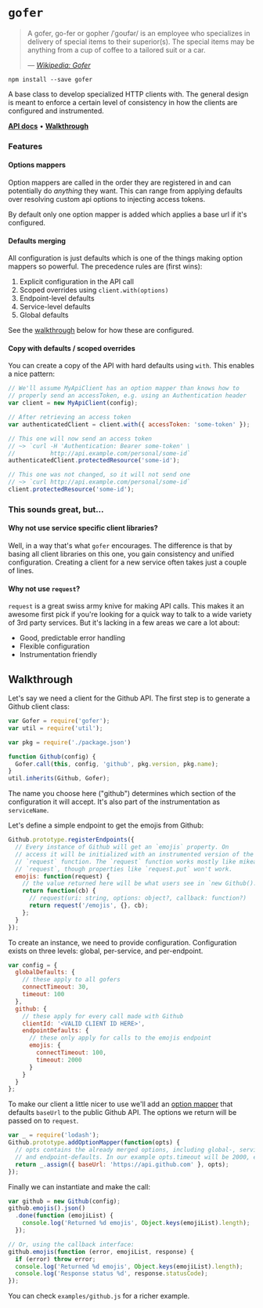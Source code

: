 # `gofer`

> A gofer, go-fer or gopher /ˈɡoʊfər/ is an employee who specializes in delivery of special items to their superior(s).
> The special items may be anything from a cup of coffee to a tailored suit or a car.
> 
> — <cite>[Wikipedia: Gofer](https://en.wikipedia.org/wiki/Gofer)</cite>

```
npm install --save gofer
```

A base class to develop specialized HTTP clients with.
The general design is meant to enforce a certain level of consistency in how the clients are configured and instrumented.

**[API docs](/API.md)** •
**[Walkthrough](#walkthrough)**

### Features

#### Options mappers

Option mappers are called in the order they are
registered in and can potentially do *anything* they want.
This can range from applying defaults over resolving custom api options to injecting access tokens.

By default only one option mapper is added which applies a base url if it's
configured.


#### Defaults merging

All configuration is just defaults which is one of the things making option mappers so powerful.
The precedence rules are (first wins):

1. Explicit configuration in the API call
2. Scoped overrides using `client.with(options)`
3. Endpoint-level defaults
4. Service-level defaults
5. Global defaults

See the [walkthrough](#walkthrough) below for how these are configured.


#### Copy with defaults / scoped overrides

You can create a copy of the API with hard defaults using `with`.
This enables a nice pattern:

```js
// We'll assume MyApiClient has an option mapper than knows how to
// properly send an accessToken, e.g. using an Authentication header
var client = new MyApiClient(config);

// After retrieving an access token
var authenticatedClient = client.with({ accessToken: 'some-token' });

// This one will now send an access token
// ~> `curl -H 'Authentication: Bearer some-token' \
//          http://api.example.com/personal/some-id`
authenticatedClient.protectedResource('some-id');

// This one was not changed, so it will not send one
// ~> `curl http://api.example.com/personal/some-id`
client.protectedResource('some-id');
```


### This sounds great, but...

#### Why not use service specific client libraries?

Well, in a way that's what `gofer` encourages.
The difference is that by basing all client libraries on this one,
you gain consistency and unified configuration.
Creating a client for a new service often takes just a couple of lines.

#### Why not use `request`?

`request` is a great swiss army knive for making API calls.
This makes it an awesome first pick if you're looking for a quick way to talk to a wide variety of 3rd party services.
But it's lacking in a few areas we care a lot about:

* Good, predictable error handling
* Flexible configuration
* Instrumentation friendly


## Walkthrough

Let's say we need a client for the Github API.
The first step is to generate a Github client class:

```js
var Gofer = require('gofer');
var util = require('util');

var pkg = require('./package.json')

function Github(config) {
  Gofer.call(this, config, 'github', pkg.version, pkg.name);
}
util.inherits(Github, Gofer);
```

The name you choose here ("github") determines which section of the configuration it will accept.
It's also part of the instrumentation as `serviceName`.

Let's define a simple endpoint to get the emojis from Github:

```js
Github.prototype.registerEndpoints({
  // Every instance of Github will get an `emojis` property. On
  // access it will be initialized with an instrumented version of the
  // `request` function. The `request` function works mostly like mikeal's
  // `request`, though properties like `request.put` won't work.
  emojis: function(request) {
    // the value returned here will be what users see in `new Github().emojis`
    return function(cb) {
      // request(uri: string, options: object?, callback: function?)
      return request('/emojis', {}, cb);
    };
  }
});
```

To create an instance, we need to provide configuration.
Configuration exists on three levels: global, per-service, and per-endpoint.

```js
var config = {
  globalDefaults: {
    // these apply to all gofers
    connectTimeout: 30,
    timeout: 100
  },
  github: {
    // these apply for every call made with Github
    clientId: '<VALID CLIENT ID HERE>',
    endpointDefaults: {
      // these only apply for calls to the emojis endpoint
      emojis: {
        connectTimeout: 100,
        timeout: 2000
      }
    }
  }
};
```

To make our client a little nicer to use we'll add an [option mapper](/API.md#option-mappers) that defaults `baseUrl` to the public Github API.
The options we return will be passed on to `request`.

```js
var _ = require('lodash');
Github.prototype.addOptionMapper(function(opts) {
  // opts contains the already merged options, including global-, service-,
  // and endpoint-defaults. In our example opts.timeout will be 2000, etc.
  return _.assign({ baseUrl: 'https://api.github.com' }, opts);
});
```

Finally we can instantiate and make the call:

```js
var github = new Github(config);
github.emojis().json()
  .done(function (emojiList) {
    console.log('Returned %d emojis', Object.keys(emojiList).length);
  });

// Or, using the callback interface:
github.emojis(function (error, emojiList, response) {
  if (error) throw error;
  console.log('Returned %d emojis', Object.keys(emojiList).length);
  console.log('Response status %d', response.statusCode);
});
```

You can check `examples/github.js` for a richer example.
